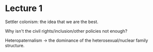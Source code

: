 # Lecture 1

Settler colonism: the idea that we are the best.

Why isn't the civil rights/inclusion/other policies not enough?


Heteropaternalism -> the dominance of the heterosexual/nuclear family structure.


